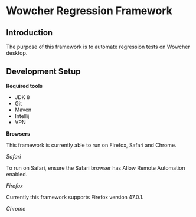 # Wowcher Regression Framework

## Introduction

The purpose of this framework is to automate regression tests on Wowcher desktop. 

## Development Setup

**Required tools**

* JDK 8
* Git
* Maven
* Intellij
* VPN

**Browsers**

This framework is currently able to run on Firefox, Safari and Chrome. 

*Safari*

To run on Safari, ensure the Safari browser has Allow Remote Automation enabled.

*Firefox*

Currently this framework supports Firefox version 47.0.1.

*Chrome*